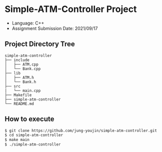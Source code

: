 # Simple-ATM-Controller Project

- Language: C++
- Assignment Submission Date: 2021/09/17

## Project Directory Tree

```
simple-atm-controller
├── include
│   ├── ATM.cpp
│   └── Bank.cpp
├── lib
│   ├── ATM.h
│   └── Bank.h
├── src
|   └── main.cpp
├── Makefile
├── simple-atm-controller
└── README.md
```
## How to execute

``` bash
$ git clone https://github.com/jung-youjin/simple-atm-controller.git
$ cd simple-atm-controller
$ make main
$ ./simple-atm-controller
```
